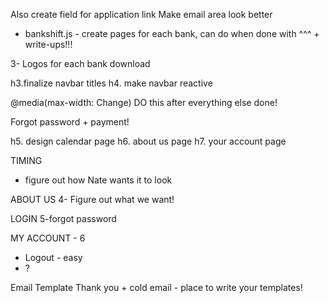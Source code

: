 Also create field for application link
Make email area look better

- bankshift.js - create pages for each bank, can do when done with ^^^ + write-ups!!!

3- Logos for each bank download


h3.finalize navbar titles
h4. make navbar reactive

@media(max-width: Change)
DO this after everything else done!

Forgot password + payment!

h5. design calendar page
h6. about us page
h7. your account page







TIMING
- figure out how Nate wants it to look

ABOUT US
4- Figure out what we want!

LOGIN
5-forgot password




MY ACCOUNT - 6
- Logout - easy
- ?



Email Template
Thank you + cold email - place to write your templates!

